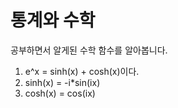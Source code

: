 # 통계와 수학

공부하면서 알게된 수학 함수를 알아봅니다.

1. e^x = sinh(x) + cosh(x)이다.
2. sinh(x) = -i\*sin(ix)
3. cosh(x) = cos(ix)

